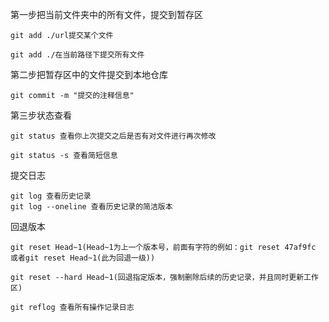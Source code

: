 第一步把当前文件夹中的所有文件，提交到暂存区

~~~
git add ./url提交某个文件

git add ./在当前路径下提交所有文件
~~~

第二步把暂存区中的文件提交到本地仓库

~~~
git commit -m "提交的注释信息"
~~~

第三步状态查看

~~~
git status 查看你上次提交之后是否有对文件进行再次修改

git status -s 查看简短信息
~~~

提交日志

~~~
git log 查看历史记录
git log --oneline 查看历史记录的简洁版本
~~~

回退版本

~~~
git reset Head~1(Head~1为上一个版本号，前面有字符的例如：git reset 47af9fc 或者git reset Head~1(此为回退一级))

git reset --hard Head~1(回退指定版本，强制删除后续的历史记录，并且同时更新工作区)

git reflog 查看所有操作记录日志
~~~

